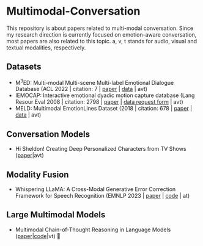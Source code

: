 # Multimodal-Conversation

This repository is about papers related to multi-modal conversation. Since my research direction is currently focused on emotion-aware conversation, most papers are also related to this topic. a, v, t stands for audio, visual and textual modalities, respectively.

## Datasets
* M<sup>3</sup>ED: Multi-modal Multi-scene Multi-label Emotional Dialogue Database (ACL 2022 | citation: 7 | [paper](https://aclanthology.org/2022.acl-long.391.pdf) | [data](https://github.com/AIM3-RUC/RUCM3ED) | avt)
* IEMOCAP: Interactive emotional dyadic motion capture database (Lang Resour Eval 2008 | citation: 2798 | [paper](https://link.springer.com/article/10.1007/s10579-008-9076-6) | [data request form](https://github.com/Aditya3107/IEMOCAP_EMOTION_Recognition) | avt)
* MELD: Multimodal EmotionLines Dataset (2018 | citation: 678 | [paper](https://arxiv.org/pdf/1810.02508.pdf) | [data](https://affective-meld.github.io/) | avt)

## Conversation Models
* Hi Sheldon! Creating Deep Personalized Characters from TV Shows ([paper](https://arxiv.org/pdf/2304.11093.pdf)|avt)

## Modality Fusion
* Whispering LLaMA: A Cross-Modal Generative Error Correction Framework for Speech Recognition (EMNLP 2023 | [paper](https://arxiv.org/pdf/2310.06434v1.pdf) | [code](https://github.com/Srijith-rkr/Whispering-LLaMA) | at)

## Large Multimodal Models
* Multimodal Chain-of-Thought Reasoning in Language Models ([paper](https://arxiv.org/pdf/2302.00923.pdf)|[code](https://github.com/amazon-science/mm-cot)|vt) :star2:
